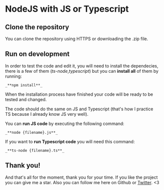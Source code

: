 # NodeJS with JS or Typescript

## Clone the repository
You can clone the repository using HTTPS or downloading the .zip file.

## Run on development
In order to test the code and edit it, you will need to install the dependecies, there is a few of them (_ts-node_,_typescript_) but you can **install all** of them by running:

`_**npm install**_`

When the installation process have finished your code will be ready to be tested and changed.

The code should do the same on JS and Typescript (that's how I practice TS because I already know JS very well).

You can **run JS code** by executing the following command:

`_**node {filename}.js**_`

If you want to **run Typescript code** you will need this command:

`_**ts-node {filename}.ts**_`

## Thank you!

And that's all for the moment, thank you for your time. If you like the project you can give me a star.
Also you can follow me here on Github or [Twitter](https://twitter.com/cristodca). <3